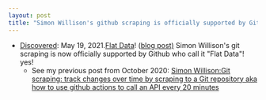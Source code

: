 ```yaml
---
layout: post
title: "Simon Willison's github scraping is officially supported by Github who call it 'Flat Data'"
---
```


* [Discovered](http://rolandtanglao.com/2020/07/29/p1-blogthis-checkvist-list-links-to-blog/): May 19, 2021.[Flat Data](https://twitter.com/simonw/status/1394729289346519041)!  ([blog post)](https://simonwillison.net/2021/May/19/flat-data/) Simon Willison's git scraping is now officially supported by Github who call it "Flat Data"! yes!
  * See my previous post from October 2020: [Simon Willison:Git scraping: track changes over  time by scraping to a Git repository aka how to use github actions to  call an API every 20 minutes](http://rolandtanglao.com/2020/10/16/p1-simon-willison-git-scraping-how-to-use-github-actions-to-call-an-api-every-20-minutes/)

